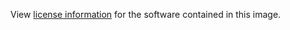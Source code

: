 View [license information](http://openjdk.java.net/legal/gplv2+ce.html) for the software contained in this image.